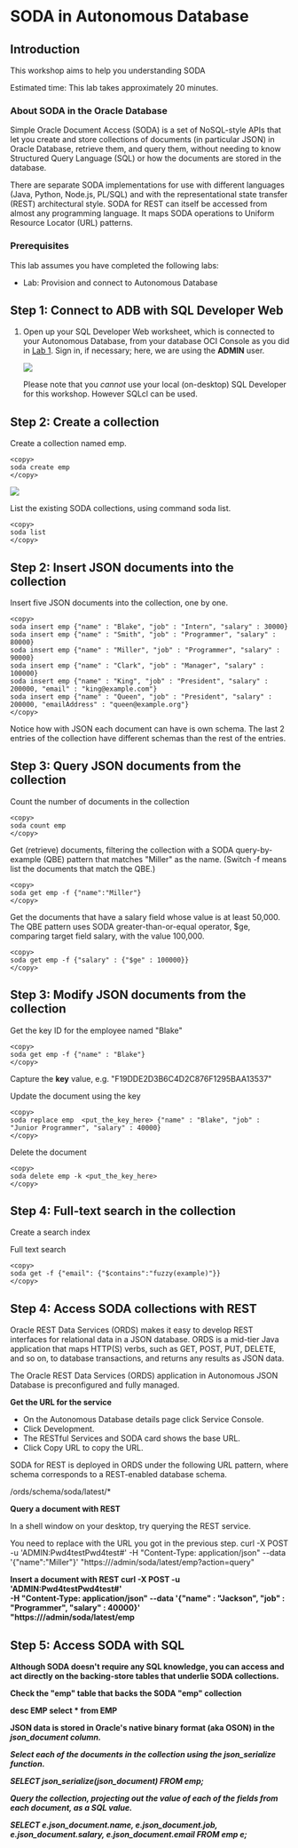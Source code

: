 # SODA in Autonomous Database

## **Introduction**

This workshop aims to help you understanding SODA

Estimated time: This lab takes approximately 20 minutes.

### About SODA in the Oracle Database

Simple Oracle Document Access (SODA) is a set of NoSQL-style APIs that let you create and store collections of documents (in particular JSON) in Oracle Database, retrieve them, and query them, without needing to know Structured Query Language (SQL) or how the documents are stored in the database.

There are separate SODA implementations for use with different languages (Java, Python, Node.js, PL/SQL) and with the representational state transfer (REST) architectural style. SODA for REST can itself be accessed from almost any programming language. It maps SODA operations to Uniform Resource Locator (URL) patterns.

### Prerequisites

This lab assumes you have completed the following labs:
* Lab: Provision and connect to Autonomous Database

## **Step 1**: Connect to ADB with SQL Developer Web
1.  Open up your SQL Developer Web worksheet, which is connected to your Autonomous Database, from your database OCI Console as you did in [Lab 1](?lab=lab-1-provision-connect-autonomous#STEP3:ConnecttoyourADBwithSQLDeveloperWeb). Sign in, if necessary; here, we are using the **ADMIN** user.

    ![](./images/ClearSDW.png " " )


    Please note that you <i>cannot</i> use your local (on-desktop) SQL Developer for this workshop. 
    However SQLcl can be used.

## **Step 2**: Create a collection

Create a collection named emp.

    <copy>
    soda create emp
    </copy>

![](./images/soda-create.png " " )

List the existing SODA collections, using command soda list.

    <copy>
    soda list
    </copy>

## **Step 2**: Insert JSON documents into the collection

Insert five JSON documents into the collection, one by one.

    <copy>
    soda insert emp {"name" : "Blake", "job" : "Intern", "salary" : 30000}
    soda insert emp {"name" : "Smith", "job" : "Programmer", "salary" : 80000}
    soda insert emp {"name" : "Miller", "job" : "Programmer", "salary" : 90000}
    soda insert emp {"name" : "Clark", "job" : "Manager", "salary" : 100000}
    soda insert emp {"name" : "King", "job" : "President", "salary" : 200000, "email" : "king@example.com"}
    soda insert emp {"name" : "Queen", "job" : "President", "salary" : 200000, "emailAddress" : "queen@example.org"}
    </copy>

Notice how with JSON each document can have is own schema. The last 2 entries of the collection have different schemas than the rest of the entries.

## **Step 3**: Query JSON documents from the collection

Count the number of documents in the collection

    <copy>
    soda count emp
    </copy>

Get (retrieve) documents, filtering the collection with a SODA query-by-example (QBE) pattern that matches "Miller" as the name. (Switch -f means list the documents that match the QBE.)

    <copy>
    soda get emp -f {"name":"Miller"}
    </copy>

 Get the documents that have a salary field whose value is at least 50,000. The QBE pattern uses SODA greater-than-or-equal operator, $ge, comparing target field salary, with the value 100,000.

    <copy>
    soda get emp -f {"salary" : {"$ge" : 100000}}
    </copy>

## **Step 3**: Modify JSON documents from the collection


Get the key ID for the employee named "Blake"

    <copy>
    soda get emp -f {"name" : "Blake"}
    </copy>

Capture the <b>key</b> value, e.g. "F19DDE2D3B6C4D2C876F1295BAA13537"

Update the document using the key

    <copy>
    soda replace emp  <put_the_key_here> {"name" : "Blake", "job" : "Junior Programmer", "salary" : 40000}
    </copy>

Delete the document


    <copy>
    soda delete emp -k <put_the_key_here> 
    </copy>

## **Step 4**: Full-text search in the collection

Create a search index 


Full text search

    <copy>
    soda get -f {"email": {"$contains":"fuzzy(example)"}}
    </copy>


## **Step 4**: Access SODA collections with REST
Oracle REST Data Services (ORDS) makes it easy to develop REST interfaces for relational data in a JSON database. ORDS is a mid-tier Java application that maps HTTP(S) verbs, such as GET, POST, PUT, DELETE, and so on, to database transactions, and returns any results as JSON data.

The Oracle REST Data Services (ORDS) application in Autonomous JSON Database is preconfigured and fully managed.

<b>Get the URL for the service</b>

- On the Autonomous Database details page click Service Console.
- Click Development.
- The RESTful Services and SODA card shows the base URL.
- Click Copy URL to copy the URL.

SODA for REST is deployed in ORDS under the following URL pattern, where schema corresponds to a REST-enabled database schema.

<copy>
/ords/schema/soda/latest/*
</copy>

<b>Query a document with REST</b>

In a shell window on your desktop, try querying the REST service.

You need to replace <URL> with the URL you got in the previous step.
<copy>
curl -X POST -u 'ADMIN:Pwd4testPwd4test#'  -H "Content-Type: application/json" --data '{"name":"Miller"}'  "https://<URL>/admin/soda/latest/emp?action=query"
</copy>

<b>Insert a document with REST<b>
<copy>
curl -X POST -u 'ADMIN:Pwd4testPwd4test#' \
 -H "Content-Type: application/json" --data '{"name" : "Jackson", "job" : "Programmer", "salary" : 40000}' \
 "https://<URL>/admin/soda/latest/emp
</copy>


## **Step 5**: Access SODA with SQL
Although SODA doesn't require any SQL knowledge, you can access and act directly on the backing-store tables that underlie SODA collections.

Check the "emp" table that backs the SODA "emp" collection

<copy>
desc EMP
select * from EMP
</copy>

JSON data is stored in Oracle's native binary format (aka OSON) in the <i>json_document<i> column.

Select each of the documents in the collection using the <i>json_serialize</i> function.

<copy>
SELECT json_serialize(json_document) FROM emp;
</copy>

Query the collection, projecting out the value of each of the fields from each document, as a SQL value.

<copy>
SELECT e.json_document.name,
       e.json_document.job,
       e.json_document.salary,
       e.json_document.email
  FROM emp e;
</copy>


